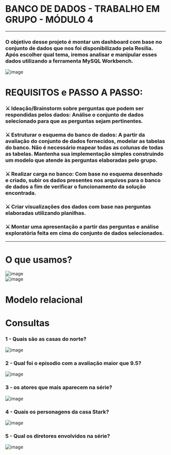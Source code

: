 # BANCO DE DADOS - TRABALHO EM GRUPO - MÓDULO 4
<hr>
<h3>O objetivo desse projeto é montar um dashboard com base no conjunto de dados que nos foi disponibilizado pela Resilia. Após escolher qual tema, iremos analisar e manipular esses dados utilizando a ferramenta MySQL Workbench.</h3>


![image](https://user-images.githubusercontent.com/56053290/214435493-51f54bef-c818-4508-a72e-7f87470e95bd.png)


<h1>REQUISITOS e PASSO A PASSO:</h1>

 <h3>⚔️ Ideação/Brainstorm sobre perguntas que podem ser respondidas pelos dados: Análise o conjunto de dados selecionado para que as perguntas sejam pertinentes.
 
 <h3>⚔️ Estruturar o esquema do banco de dados: A partir da avaliação do conjunto de dados fornecidos, modelar as tabelas do banco. Não é necessário mapear todas as colunas de todas  as tabelas. Mantenha sua implementação simples construindo um modelo que atende às perguntas elaboradas pelo grupo.
 
 <h3>⚔️ Realizar carga no banco: Com base no esquema desenhado e criado, subir os dados presentes nos arquivos para o banco de dados a fim de verificar o funcionamento da solução encontrada.
 
 <h3>⚔️ Criar visualizações dos dados com base nas perguntas elaboradas utilizando planilhas.
 
 <h3>⚔️ Montar uma apresentação a partir das perguntas e análise exploratória feita em cima do conjunto de dados selecionados.
  
<hr>
  
  <h1>O que usamos?</h1>

  ![image](https://user-images.githubusercontent.com/56053290/214438247-3c09ed5a-d230-450a-85ca-9876240495db.png)<br> 
  ![image](https://user-images.githubusercontent.com/56053290/214438556-0c655f26-1dd7-4e3b-9251-3dca0f564691.png)

  
  
  <h1>Modelo relacional</h1>
  
  
  
  
  <h1>Consultas</h1>
  
  <h3>1 - Quais são as casas do norte?</h3>
  
  ![image](https://user-images.githubusercontent.com/56053290/214442456-9381ec48-7cb6-437f-ab14-b04772e2d0f8.png)

  <h3>2 - Qual foi o episodio com a avaliação maior que 9.5?</h3>
  
  ![image](https://user-images.githubusercontent.com/56053290/214442514-784c1461-bb1b-4493-abe3-ef67ef931626.png)

  
  <h3>3 - os atores que mais aparecem na série?  </h3>
  
  ![image](https://user-images.githubusercontent.com/56053290/214442557-2053d3da-db54-4dfc-ae3d-f8e20c2ee7c8.png)

  
  <h3>4 - Quais os personagens da casa Stark?  </h3>
  
  ![image](https://user-images.githubusercontent.com/56053290/214442619-ee0aeb2f-e1bd-49e9-a070-cceeac1df41f.png)

  
  <h3>5 - Qual os diretores envolvidos na série?</h3>
  
  ![image](https://user-images.githubusercontent.com/56053290/214441019-ad7ff2ff-fa8a-4d7f-993e-fb8c1c8e131f.png)

  
